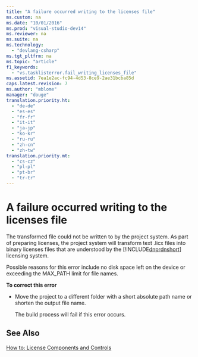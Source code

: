 ```yaml
---
title: "A failure occurred writing to the licenses file"
ms.custom: na
ms.date: "10/01/2016"
ms.prod: "visual-studio-dev14"
ms.reviewer: na
ms.suite: na
ms.technology: 
  - "devlang-csharp"
ms.tgt_pltfrm: na
ms.topic: "article"
f1_keywords: 
  - "vs.tasklisterror.fail_writing_licenses_file"
ms.assetid: 7ea1e2ac-fc94-4d53-8ce9-2ae31bcba85d
caps.latest.revision: 7
ms.author: "mblome"
manager: "douge"
translation.priority.ht: 
  - "de-de"
  - "es-es"
  - "fr-fr"
  - "it-it"
  - "ja-jp"
  - "ko-kr"
  - "ru-ru"
  - "zh-cn"
  - "zh-tw"
translation.priority.mt: 
  - "cs-cz"
  - "pl-pl"
  - "pt-br"
  - "tr-tr"
---
```

# A failure occurred writing to the licenses file
The transformed file could not be written to by the project system. As part of preparing licenses, the project system will transform text .licx files into binary licenses files that are understood by the [!INCLUDE[dnprdnshort](../VS_debugger/includes/dnprdnshort_md.md)] licensing system.  
  
 Possible reasons for this error include no disk space left on the device or exceeding the MAX_PATH limit for file names.  
  
 **To correct this error**  
  
-   Move the project to a different folder with a short absolute path name or shorten the output file name.  
  
     The build process will fail if this error occurs.  
  
## See Also  
 [How to: License Components and Controls](../Topic/How%20to:%20License%20Components%20and%20Controls.md)